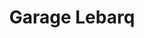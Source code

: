 ---
title: "Garage Lebarq"
url: /gonneville-la-mallet/garage-lebarq/
shop: réparation de voitures
---